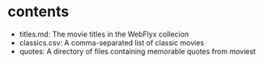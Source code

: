 # contents

- titles.md: The movie titles in the WebFlyx collecion
- classics.csv: A comma-separated list of classic movies
- quotes: A directory of files containing memorable quotes from moviest
